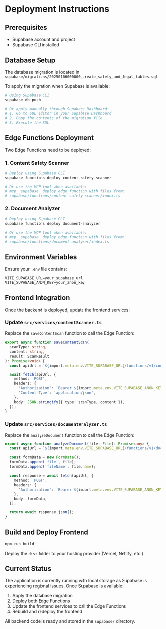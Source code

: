 # Deployment Instructions

## Prerequisites
- Supabase account and project
- Supabase CLI installed

## Database Setup

The database migration is located in `supabase/migrations/20250106000000_create_safety_and_legal_tables.sql`

To apply the migration when Supabase is available:

```bash
# Using Supabase CLI
supabase db push

# Or apply manually through Supabase Dashboard:
# 1. Go to SQL Editor in your Supabase Dashboard
# 2. Copy the contents of the migration file
# 3. Execute the SQL
```

## Edge Functions Deployment

Two Edge Functions need to be deployed:

### 1. Content Safety Scanner

```bash
# Deploy using Supabase CLI
supabase functions deploy content-safety-scanner

# Or use the MCP tool when available:
# mcp__supabase__deploy_edge_function with files from:
# supabase/functions/content-safety-scanner/index.ts
```

### 2. Document Analyzer

```bash
# Deploy using Supabase CLI
supabase functions deploy document-analyzer

# Or use the MCP tool when available:
# mcp__supabase__deploy_edge_function with files from:
# supabase/functions/document-analyzer/index.ts
```

## Environment Variables

Ensure your `.env` file contains:
```
VITE_SUPABASE_URL=your_supabase_url
VITE_SUPABASE_ANON_KEY=your_anon_key
```

## Frontend Integration

Once the backend is deployed, update the frontend services:

### Update `src/services/contentScanner.ts`

Replace the `saveContentScan` function to call the Edge Function:

```typescript
export async function saveContentScan(
  scanType: string,
  content: string,
  result: ScanResult
): Promise<void> {
  const apiUrl = `${import.meta.env.VITE_SUPABASE_URL}/functions/v1/content-safety-scanner`;

  await fetch(apiUrl, {
    method: 'POST',
    headers: {
      'Authorization': `Bearer ${import.meta.env.VITE_SUPABASE_ANON_KEY}`,
      'Content-Type': 'application/json',
    },
    body: JSON.stringify({ type: scanType, content }),
  });
}
```

### Update `src/services/documentAnalyzer.ts`

Replace the `analyzeDocument` function to call the Edge Function:

```typescript
export async function analyzeDocument(file: File): Promise<any> {
  const apiUrl = `${import.meta.env.VITE_SUPABASE_URL}/functions/v1/document-analyzer`;

  const formData = new FormData();
  formData.append('file', file);
  formData.append('fileName', file.name);

  const response = await fetch(apiUrl, {
    method: 'POST',
    headers: {
      'Authorization': `Bearer ${import.meta.env.VITE_SUPABASE_ANON_KEY}`,
    },
    body: formData,
  });

  return await response.json();
}
```

## Build and Deploy Frontend

```bash
npm run build
```

Deploy the `dist` folder to your hosting provider (Vercel, Netlify, etc.)

## Current Status

The application is currently running with local storage as Supabase is experiencing regional issues. Once Supabase is available:

1. Apply the database migration
2. Deploy both Edge Functions
3. Update the frontend services to call the Edge Functions
4. Rebuild and redeploy the frontend

All backend code is ready and stored in the `supabase/` directory.

